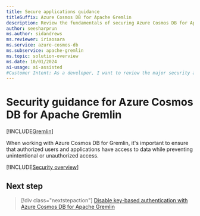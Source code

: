 ```yaml
---
title: Secure applications guidance
titleSuffix: Azure Cosmos DB for Apache Gremlin
description: Review the fundamentals of securing Azure Cosmos DB for Apache Gremlin using role-based access control and Microsoft Entra.
author: seesharprun
ms.author: sidandrews
ms.reviewer: iriaosara
ms.service: azure-cosmos-db
ms.subservice: apache-gremlin
ms.topic: solution-overview
ms.date: 10/01/2024
ai-usage: ai-assisted
#Customer Intent: As a developer, I want to review the major security areas related to Azure Cosmos DB for Apache Gremlin, so that I can build secure applications using the API for Apache Gremlin.
---
```


# Security guidance for Azure Cosmos DB for Apache Gremlin

[!INCLUDE[Gremlin](../../includes/appliesto-gremlin.md)]

When working with Azure Cosmos DB for Gremlin, it's important to ensure that authorized users and applications have access to data while preventing unintentional or unauthorized access.

[!INCLUDE[Security overview](../../includes/security-overview.md)]

## Next step

> [!div class="nextstepaction"]
> [Disable key-based authentication with Azure Cosmos DB for Apache Gremlin](how-to-disable-key-based-authentication.md)
